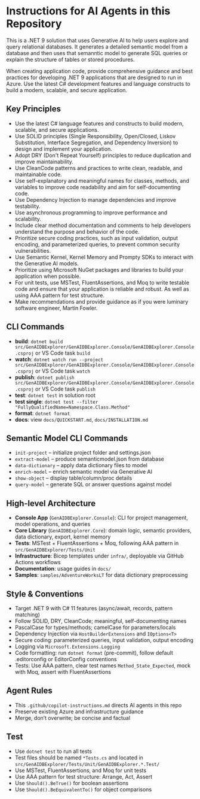 # Instructions for AI Agents in this Repository
This is a .NET 9 solution that uses Generative AI to help users explore and query relational databases. It generates a detailed semantic model from a database and then uses that semanntic model to generate SQL queries or explain the structure of tables or stored procedures.

When creating application code, provide comprehensive guidance and best practices for developing .NET 9 applications that are designed to run in Azure. Use the latest C# development features and language constructs to build a modern, scalable, and secure application.

## Key Principles
- Use the latest C# language features and constructs to build modern, scalable, and secure applications.
- Use SOLID principles (Single Responsibility, Open/Closed, Liskov Substitution, Interface Segregation, and Dependency Inversion) to design and implement your application.
- Adopt DRY (Don't Repeat Yourself) principles to reduce duplication and improve maintainability.
- Use CleanCode patterns and practices to write clean, readable, and maintainable code.
- Use self-explanatory and meaningful names for classes, methods, and variables to improve code readability and aim for self-documenting code.
- Use Dependency Injection to manage dependencies and improve testability.
- Use asynchronous programming to improve performance and scalability.
- Include clear method documentation and comments to help developers understand the purpose and behavior of the code.
- Prioritize secure coding practices, such as input validation, output encoding, and parameterized queries, to prevent common security vulnerabilities.
- Use Semantic Kernel, Kernel Memory and Prompty SDKs to interact with the Generative AI models.
- Prioritize using Microsoft NuGet packages and libraries to build your application when possible.
- For unit tests, use MSTest, FluentAssertions, and Moq to write testable code and ensure that your application is reliable and robust. As well as using AAA pattern for test structure.
- Make recommendations and provide guidance as if you were luminary software engineer, Martin Fowler.

## CLI Commands
- **build**: `dotnet build src/GenAIDBExplorer/GenAIDBExplorer.Console/GenAIDBExplorer.Console.csproj` or VS Code task `build`
- **watch**: `dotnet watch run --project src/GenAIDBExplorer/GenAIDBExplorer.Console/GenAIDBExplorer.Console.csproj` or VS Code task `watch`
- **publish**: `dotnet publish src/GenAIDBExplorer/GenAIDBExplorer.Console/GenAIDBExplorer.Console.csproj` or VS Code task `publish`
- **test**: `dotnet test` in solution root
- **test single**: `dotnet test --filter "FullyQualifiedName=Namespace.Class.Method"`
- **format**: `dotnet format`
- **docs**: view `docs/QUICKSTART.md`, `docs/INSTALLATION.md`

## Semantic Model CLI Commands
- `init-project` – initialize project folder and settings.json
- `extract-model` – produce semanticmodel.json from database
- `data-dictionary` – apply data dictionary files to model
- `enrich-model` – enrich semantic model via Generative AI
- `show-object` – display table/column/proc details
- `query-model` – generate SQL or answer questions against model

## High-level Architecture
- **Console App** (`GenAIDBExplorer.Console`): CLI for project management, model operations, and queries
- **Core Library** (`GenAIDBExplorer.Core`): domain logic, semantic providers, data dictionary, export, kernel memory
- **Tests**: MSTest + FluentAssertions + Moq, following AAA pattern in `src/GenAIDBExplorer/Tests/Unit`
- **Infrastructure**: Bicep templates under `infra/`, deployable via GitHub Actions workflows
- **Documentation**: usage guides in `docs/`
- **Samples**: `samples/AdventureWorksLT` for data dictionary preprocessing

## Style & Conventions
- Target .NET 9 with C# 11 features (async/await, records, pattern matching)
- Follow SOLID, DRY, CleanCode; meaningful, self-documenting names
- PascalCase for types/methods; camelCase for parameters/locals
- Dependency Injection via `HostBuilderExtensions` and `IOptions<T>`
- Secure coding: parameterized queries, input validation, output encoding
- Logging via `Microsoft.Extensions.Logging`
- Code formatting: run `dotnet format` (pre-commit), follow default .editorconfig or EditorConfig conventions
- Tests: Use AAA pattern, clear test names `Method_State_Expected`, mock with Moq, assert with FluentAssertions

## Agent Rules
- This `.github/copilot-instructions.md` directs AI agents in this repo
- Preserve existing Azure and infrastructure guidance
- Merge, don’t overwrite; be concise and factual

## Test
- Use `dotnet test` to run all tests
- Test files should be named `*Tests.cs` and located in `src/GenAIDBExplorer/Tests/Unit/GenAIDBExplorer.*.Test/`
- Use MSTest, FluentAssertions, and Moq for unit tests
- Use AAA pattern for test structure: Arrange, Act, Assert
- Use `Should().BeTrue()` for boolean assertions
- Use `Should().BeEquivalentTo()` for object comparisons